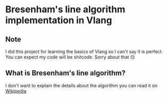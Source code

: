# Bresenham's line algorithm implementation in Vlang

## Note
I did this project for learning the basics of Vlang so I can't say it is perfect. You can expect my code will be shitcode. Sorry about that 😔

## What is Bresenham's line algorithm?
I don't want to explain the details about the algorithm you can read it on [Wikipedia](https://en.wikipedia.org/wiki/Bresenham%27s_line_algorithm)
